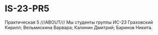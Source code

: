 # IS-23-PR5
Практическая 5
///ABOUT///
Мы студенты группы ИС-23
Граховский Кирилл;
Вельмискина Варвара;
Калинин Дмитрий;
Баринов Никита.
